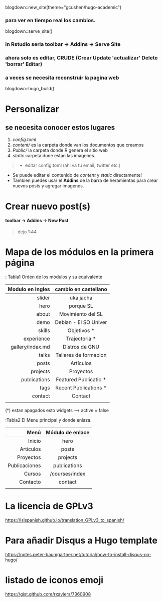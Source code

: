 blogdown::new_site(theme="gcushen/hugo-academic")

### para ver en tiempo real los cambios.
blogdown::serve_site()

### in Rstudio seria toolbar -> Addins -> Serve Site

### ahora solo es editar, CRUDE (Crear Update 'actualizar' Delete 'borrar' Editar)

### a veces se necesita reconstruir la pagina web
blogdown::hugo_build()

# Personalizar
## se necesita conocer estos lugares

1. _config.toml_
2. _content/_ es la carpeta donde van los documentos que creamos
3. _Public/_ la carpeta donde R genera el sitio web
4. _static_ carpeta done estan las imagenes.

> * editar config.toml (ahi va tu email, twitter etc.)
  * Se puede editar el contenido de _content_ y _static_ directamente!
  * Tambien puedes usar el **Addins** de la barra de heramientas para crear nuevos posts y agregar imagenes.

# Crear nuevo post(s)
#### toolbar -> Addins -> New Post
> dejo 1:44

# Mapa de los módulos en la primera página

: Tabla1 Orden de los módulos y su equivalente

| Modulo en Ingles | cambio en castellano  |
|-----------------:|:---------------------:|
|           slider | uka jacha             |3
|             hero | porque SL             |10
|            about | Movimiento del SL     |20
|             demo | Debian - El SO Univer |30
|           skills | Objetivos  *          |
|       experience | Trajectoria  *        |
| gallery/index.md | Distros de GNU        |55
|            talks | Talleres de formacion |60
|            posts | Artículos             |70
|         projects | Proyectos             |80
|     publications | Featured Publicatio * |90
|             tags | Recent Publications * |120
|          contact | Contact               |130
|                  |                       |
(*) estan apagados esto widgets --> active = false 


:Tabla2 El Menu principal y donde enlaza.

|          Menú | Módulo de enlace |
|--------------:|:----------------:|
|        Inicio | hero             |
|     Artículos | posts            |
|     Proyectos | projects         |
| Publicaciones | publications     |
|        Cursos | /courses/index   |
|      Contacto | contact          |
|               |                  |



# La licencia de GPLv3
https://lslspanish.github.io/translation_GPLv3_to_spanish/

# Para añadir Disqus a Hugo template
https://notes.peter-baumgartner.net/tutorial/how-to-install-disqus-on-hugo/

# listado de iconos emoji 
https://gist.github.com/rxaviers/7360908
